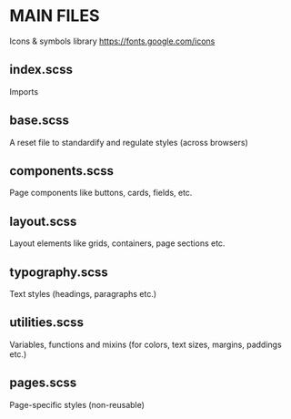 # MAIN FILES

Icons & symbols library https://fonts.google.com/icons

## index.scss

Imports

## base.scss

A reset file to standardify and regulate styles (across browsers)

## components.scss

Page components like buttons, cards, fields, etc.

## layout.scss

Layout elements like grids, containers, page sections etc.

## typography.scss

Text styles (headings, paragraphs etc.)

## utilities.scss

Variables, functions and mixins (for colors, text sizes, margins, paddings etc.)

## pages.scss

Page-specific styles (non-reusable)
